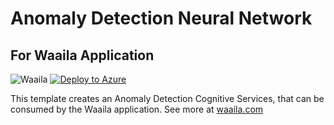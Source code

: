 # Anomaly Detection Neural Network 
## For Waaila Application

![Waaila](https://app.waaila.com/assets/images/login-waaila.svg) [![Deploy to Azure](https://aka.ms/deploytoazurebutton)](https://portal.azure.com/#create/Microsoft.Template/uri/https%3A%2F%2Fraw.githubusercontent.com%2Fcrossmasters%2Fwaaila%2Fmaster%2Fai.arm.json)

This template creates an Anomaly Detection Cognitive Services, that can be consumed by the Waaila application. See more at [waaila.com](https://waaila.com)
